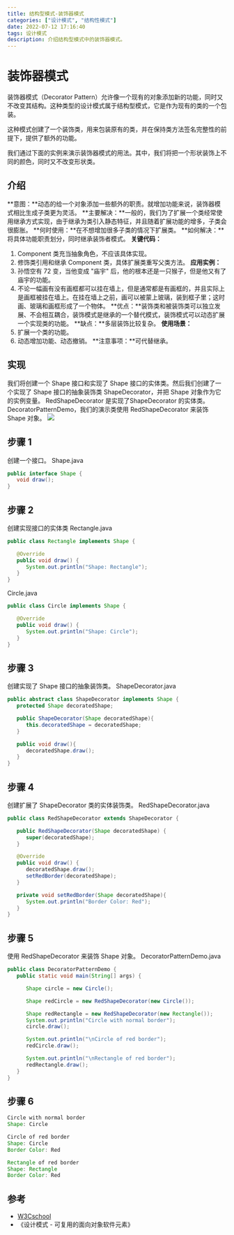 ```yaml
---
title: 结构型模式-装饰器模式
categories: ["设计模式", "结构性模式"]
date: 2022-07-12 17:16:40
tags: 设计模式
description: 介绍结构型模式中的装饰器模式。
---
```

# 装饰器模式
装饰器模式（Decorator Pattern）允许像一个现有的对象添加新的功能，同时又不改变其结构。这种类型的设计模式属于结构型模式，它是作为现有的类的一个包装。

这种模式创建了一个装饰类，用来包装原有的类，并在保持类方法签名完整性的前提下，提供了额外的功能。

我们通过下面的实例来演示装饰器模式的用法。其中，我们将把一个形状装饰上不同的颜色，同时又不改变形状类。

## 介绍
**意图：**动态的给一个对象添加一些额外的职责。就增加功能来说，装饰器模式相比生成子类更为灵活。
**主要解决：**一般的，我们为了扩展一个类经常使用继承方式实现，由于继承为类引入静态特征，并且随着扩展功能的增多，子类会很膨胀。
**何时使用：**在不想增加很多子类的情况下扩展类。
**如何解决：**将具体功能职责划分，同时继承装饰者模式。
**关键代码：**
1. Component 类充当抽象角色，不应该具体实现。
2. 修饰类引用和继承 Component 类，具体扩展类重写父类方法。
**应用实例：**
1. 孙悟空有 72 变，当他变成 "庙宇" 后，他的根本还是一只猴子，但是他又有了庙宇的功能。
2. 不论一幅画有没有画框都可以挂在墙上，但是通常都是有画框的，并且实际上是画框被挂在墙上。在挂在墙上之前，画可以被蒙上玻璃，装到框子里；这时画、玻璃和画框形成了一个物体。
**优点：**装饰类和被装饰类可以独立发展、不会相互耦合，装饰模式是继承的一个替代模式，装饰模式可以动态扩展一个实现类的功能。
**缺点：**多层装饰比较复杂。
**使用场景：**
1. 扩展一个类的功能。
2. 动态增加功能、动态撤销。
**注意事项：**可代替继承。

## 实现
我们将创建一个 Shape 接口和实现了 Shape 接口的实体类。然后我们创建了一个实现了 Shape 接口的抽象装饰类 ShapeDecorator，并把 Shape 对象作为它的实例变量。
RedShapeDecorator 是实现了ShapeDecorator 的实体类。
DecoratorPatternDemo，我们的演示类使用 RedShapeDecorator 来装饰 Shape 对象。
![](https://atts.w3cschool.cn/attachments/uploads/2014/08/decorator_pattern_uml_diagram.jpg)

## 步骤 1
创建一个接口。
Shape.java
```java
public interface Shape {
   void draw();
}
```

## 步骤 2
创建实现接口的实体类
Rectangle.java
```java
public class Rectangle implements Shape {

   @Override
   public void draw() {
      System.out.println("Shape: Rectangle");
   }
}
```
Circle.java
```java
public class Circle implements Shape {

   @Override
   public void draw() {
      System.out.println("Shape: Circle");
   }
}
```
## 步骤 3
创建实现了 Shape 接口的抽象装饰类。
ShapeDecorator.java
```java
public abstract class ShapeDecorator implements Shape {
   protected Shape decoratedShape;

   public ShapeDecorator(Shape decoratedShape){
      this.decoratedShape = decoratedShape;
   }

   public void draw(){
      decoratedShape.draw();
   }  
}
```
## 步骤 4
创建扩展了 ShapeDecorator 类的实体装饰类。
RedShapeDecorator.java
```java
public class RedShapeDecorator extends ShapeDecorator {

   public RedShapeDecorator(Shape decoratedShape) {
      super(decoratedShape);        
   }

   @Override
   public void draw() {
      decoratedShape.draw();          
      setRedBorder(decoratedShape);
   }

   private void setRedBorder(Shape decoratedShape){
      System.out.println("Border Color: Red");
   }
}
```
## 步骤 5
使用 RedShapeDecorator 来装饰 Shape 对象。
DecoratorPatternDemo.java
```java
public class DecoratorPatternDemo {
   public static void main(String[] args) {

      Shape circle = new Circle();

      Shape redCircle = new RedShapeDecorator(new Circle());

      Shape redRectangle = new RedShapeDecorator(new Rectangle());
      System.out.println("Circle with normal border");
      circle.draw();

      System.out.println("\nCircle of red border");
      redCircle.draw();

      System.out.println("\nRectangle of red border");
      redRectangle.draw();
   }
}
```
## 步骤 6
```java
Circle with normal border
Shape: Circle

Circle of red border
Shape: Circle
Border Color: Red

Rectangle of red border
Shape: Rectangle
Border Color: Red
```


## 参考
* [W3Cschool](https://www.w3cschool.cn)
* 《设计模式 - 可复用的面向对象软件元素》
